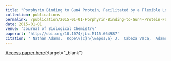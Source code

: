 ```yaml
---
title: "Porphyrin Binding to Gun4 Protein, Facilitated by a Flexible Loop, Controls Metabolite Flow through the Chlorophyll Biosynthetic Pathway."
collection: publications
permalink: /publication/2015-01-01-Porphyrin-Binding-to-Gun4-Protein-Facilitated-by-a-Flexible-Loop-Controls-Metabolite-Flow-through-the-Chlorophyll-Biosynthetic-Pathway
date: 2015-01-01
venue: 'Journal of Biological Chemistry'
paperurl: 'http://doi.org/10.1074/jbc.M115.664987'
citation: ' Nathan Adams,  Kope\v{c}n{\&apos;a} J,  Cabeza Vaca,  Adams NB,  Davison PA,  Brindley AA,  Hunter CN,  Guallar V,  Sobotka R, &quot;Porphyrin Binding to Gun4 Protein, Facilitated by a Flexible Loop, Controls Metabolite Flow through the Chlorophyll Biosynthetic Pathway..&quot; Journal of Biological Chemistry, 2015.'
---
```

[Access paper here](http://doi.org/10.1074/jbc.M115.664987){:target="_blank"}
